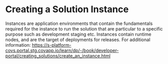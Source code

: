 # Creating a Solution Instance
Instances are application environments that contain the fundamentals required for the instance to run the solution that are particular to a specific purpose such as development staging etc. 
Instances contain runtime nodes, and are the target of deployments for releases. For additional information: https://s-platform-covs.portal.stg.covapp.io/learn/dp/-/book/developer-portal/creating_solutions/create_an_instance.html
